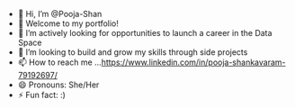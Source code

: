 - 👋 Hi, I’m @Pooja-Shan
- 👀 Welcome to my portfolio!
- 🌱 I’m actively looking for opportunities to launch a career in the Data Space
- 💞️ I’m looking to build and grow my skills through side projects
- 📫 How to reach me ...https://www.linkedin.com/in/pooja-shankavaram-79192697/
- 😄 Pronouns: She/Her
- ⚡ Fun fact: :) 

<!---
Pooja-Shan/Pooja-Shan is a ✨ special ✨ repository because its `README.md` (this file) appears on your GitHub profile.
You can click the Preview link to take a look at your changes.
--->
